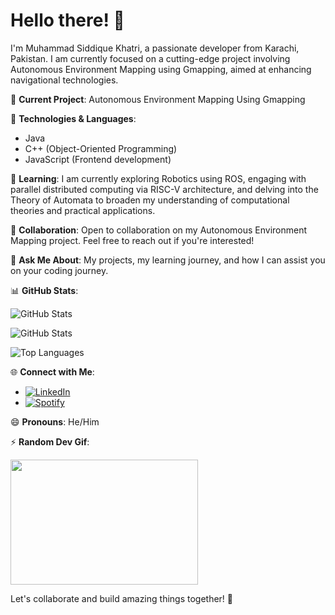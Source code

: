 # Hello there! 👋

I'm Muhammad Siddique Khatri, a passionate developer from Karachi, Pakistan. I am currently focused on a cutting-edge project involving Autonomous Environment Mapping using Gmapping, aimed at enhancing navigational technologies.


🚌 **Current Project**: Autonomous Environment Mapping Using Gmapping

🚀 **Technologies & Languages**:
   - Java
   - C++ (Object-Oriented Programming)
   - JavaScript (Frontend development)

🌱 **Learning**: I am currently exploring Robotics using ROS, engaging with parallel distributed computing via RISC-V architecture, and delving into the Theory of Automata to broaden my understanding of computational theories and practical applications.

👯 **Collaboration**: Open to collaboration on my Autonomous Environment Mapping project. Feel free to reach out if you're interested!

💬 **Ask Me About**: My projects, my learning journey, and how I can assist you on your coding journey.

📊 **GitHub Stats**:
   <!-- GitHub Stats Trophy - https://github.com/ryo-ma/github-profile-trophy -->
   <img src="https://github-profile-trophy.vercel.app/?username=siddique2003&theme=monokai&column=7" alt="GitHub Stats" />

   ![GitHub Stats](https://github-readme-stats.vercel.app/api?username=siddique2003&show_icons=true&count_private=true&hide=issues&theme=radical)

   ![Top Languages](https://github-readme-stats.vercel.app/api/top-langs/?username=siddique2003&layout=compact&theme=radical)


🌐 **Connect with Me**:
   - [![LinkedIn](https://img.shields.io/badge/LinkedIn-Connect-blue)](https://www.linkedin.com/in/muhammad-siddique-8735511b4/)
   - [![Spotify](https://img.shields.io/badge/Spotify-Follow-green)](https://open.spotify.com/user/31c7fqo2jea6kq34x5ydlya5e324?si=d14f1c41fc77449b)

😄 **Pronouns**: He/Him

⚡ **Random Dev Gif**:
<!-- Gif Source: Giphy -->
<img src="https://media.giphy.com/media/v1.Y2lkPTc5MGI3NjExZ3hvNzcxZnZpMXp4N2R5eGZhcXA3MGNxNnEwZGJvYmdtMno0bjNybyZlcD12MV9pbnRlcm5hbF9naWZfYnlfaWQmY3Q9Zw/VbnUQpnihPSIgIXuZv/giphy.gif" width="300" height="200" />

Let's collaborate and build amazing things together! 🚀
